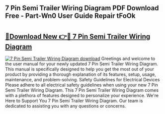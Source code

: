 ## 7 Pin Semi Trailer Wiring Diagram PDF Download Free - Part-Wn0 User Guide Repair tFoOk

# <h2><a href="http://dfpkf4c.blite.top/?on=7+Pin+Semi+Trailer+Wiring+Diagram">🔗Download New 👉🔴 7 Pin Semi Trailer Wiring Diagram</a></h2>

[![7 Pin Semi Trailer Wiring Diagram download](https://i.imgur.com/lujVjoI.png)](http://dfpkf4c.blite.top/?on=7+Pin+Semi+Trailer+Wiring+Diagram)
Greetings and welcome to the user manual for your newly updated 7 Pin Semi Trailer Wiring Diagram. This manual is specifically designed to help you get the most out of your product by providing a thorough explanation of its features, setup, usage, maintenance, and problem-solving. Safety Guidelines for Electrical Devices Please adhere to all electrical safety guidelines when using your new 7 Pin Semi Trailer Wiring Diagram. This 7 Pin Semi Trailer Wiring Diagram comes with a plethora of features designed to personalize your experience. We're Here to Support You 7 Pin Semi Trailer Wiring Diagram. Our team is dedicated to assisting you with any questions or concerns.
